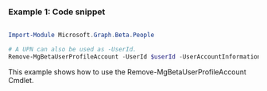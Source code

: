 ### Example 1: Code snippet

```powershell

Import-Module Microsoft.Graph.Beta.People

# A UPN can also be used as -UserId.
Remove-MgBetaUserProfileAccount -UserId $userId -UserAccountInformationId $userAccountInformationId

```
This example shows how to use the Remove-MgBetaUserProfileAccount Cmdlet.

